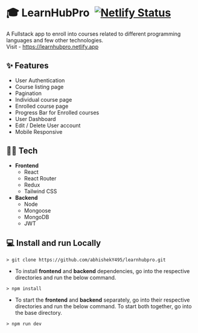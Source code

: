 # 🎓 LearnHubPro &nbsp;[![Netlify Status](https://api.netlify.com/api/v1/badges/bfbda515-2023-40a2-84e3-346d8c65abc3/deploy-status)](https://app.netlify.com/sites/learnhubpro/deploys)

A Fullstack app to enroll into courses related to different programming languages and few other technologies.<br>
Visit - https://learnhubpro.netlify.app

## ✨ Features

- User Authentication
- Course listing page
- Pagination
- Individual course page
- Enrolled course page
- Progress Bar for Enrolled courses
- User Dashboard
- Edit / Delete User account
- Mobile Responsive

## 🧑‍💻 Tech

- **Frontend**
  - React
  - React Router
  - Redux
  - Tailwind CSS
- **Backend**
  - Node
  - Mongoose
  - MongoDB
  - JWT

## 💻 Install and run Locally

```
> git clone https://github.com/abhishekY495/learnhubpro.git
```

- To install **frontend** and **backend** dependencies, go into the respective directories and run the below command.

```
> npm install
```

- To start the **frontend** and **backend** separately, go into their respective directories and run the below command. To start both together, go into the base directory.

```
> npm run dev
```
